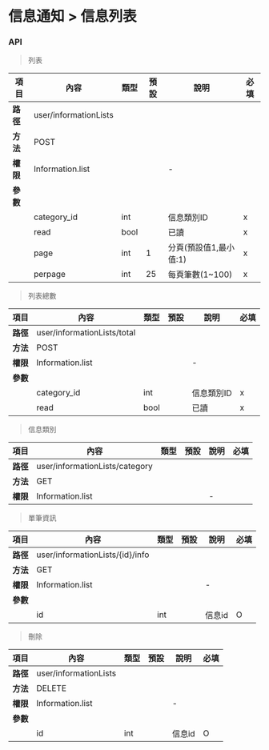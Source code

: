 # 信息通知 > 信息列表

### API

> 列表

| 項目         | 內容                         | 類型         | 預設         | 說明                  | 必填  |
|-------------|-----------------------------|--------------|--------------|---------------------|-------|
| <b>路徑</b>  |user/informationLists        |              |              |                     |      |
| <b>方法</b>  | POST                        |              |              |                     |      |
| <b>權限</b>  | Information.list            |              |              |          -          |      |
| <b>參數</b>  |                             |              |              |                     |      |
|             | category_id                 | int          |              |     信息類別ID        |   x  |
|             | read                        | bool         |              |       已讀            |   x  |
|             | page                        | int          |      1       |      分頁(預設值1,最小值:1)         |   x  |
|             | perpage                     | int          |      25      |      每頁筆數(1~100)      |   x  |

> 列表總數

| 項目         | 內容                         | 類型         | 預設         | 說明                  | 必填  |
|-------------|-----------------------------|--------------|--------------|---------------------|-------|
| <b>路徑</b>  |user/informationLists/total        |              |              |                     |      |
| <b>方法</b>  | POST                        |              |              |                     |      |
| <b>權限</b>  | Information.list            |              |              |          -          |      |
| <b>參數</b>  |                             |              |              |                     |      |
|             | category_id                 | int          |              |     信息類別ID        |   x  |
|             | read                        | bool         |              |       已讀            |   x  |

> 信息類別

| 項目         | 內容                         | 類型         | 預設         | 說明                  | 必填  |
|-------------|-----------------------------|--------------|--------------|---------------------|-------|
| <b>路徑</b>  |user/informationLists/category|              |              |                     |      |
| <b>方法</b>  | GET                        |              |              |                     |      |
| <b>權限</b>  | Information.list            |              |              |          -          |      |

> 單筆資訊

| 項目         | 內容                         | 類型         | 預設         | 說明                  | 必填  |
|-------------|-----------------------------|--------------|--------------|---------------------|-------|
| <b>路徑</b>  |user/informationLists/{id}/info|              |              |                     |      |
| <b>方法</b>  | GET                        |              |              |                     |      |
| <b>權限</b>  | Information.list            |              |              |          -          |      |
| <b>參數</b>  |                            |              |              |                     |      |
|             | id                         | int          |              |         信息id            |   O  |

> 刪除

| 項目         | 內容                         | 類型         | 預設         | 說明                  | 必填  |
|-------------|-----------------------------|--------------|--------------|---------------------|-------|
| <b>路徑</b>  |user/informationLists       |              |              |                     |      |
| <b>方法</b>  | DELETE                     |              |              |                     |      |
| <b>權限</b>  | Information.list           |              |              |          -          |      |
| <b>參數</b>  |                            |              |              |                     |      |
|             | id                         | int          |              |         信息id       |   O  |
